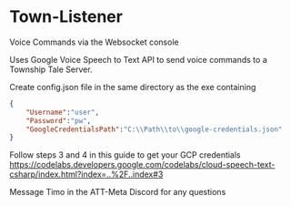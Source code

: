 # Town-Listener
Voice Commands via the Websocket console

Uses Google Voice Speech to Text API to send voice commands to a Township Tale Server.

Create config.json file in the same directory as the exe containing
```json
{
	"Username":"user",
	"Password":"pw",
	"GoogleCredentialsPath":"C:\\Path\\to\\google-credentials.json"
}
```

Follow steps 3 and 4 in this guide to get your GCP credentials
https://codelabs.developers.google.com/codelabs/cloud-speech-text-csharp/index.html?index=..%2F..index#3

Message Timo in the ATT-Meta Discord for any questions
